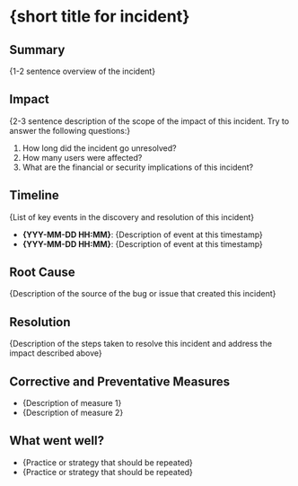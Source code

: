 # {short title for incident}

## Summary

{1-2 sentence overview of the incident}

## Impact

{2-3 sentence description of the scope of the impact of this incident. Try to answer the following questions:}

1. How long did the incident go unresolved?
1. How many users were affected?
1. What are the financial or security implications of this incident?

## Timeline

{List of key events in the discovery and resolution of this incident}

- **{YYY-MM-DD HH:MM}**: {Description of event at this timestamp}
- **{YYY-MM-DD HH:MM}**: {Description of event at this timestamp}

## Root Cause

{Description of the source of the bug or issue that created this incident}

## Resolution

{Description of the steps taken to resolve this incident and address the impact described above}

## Corrective and Preventative Measures

- {Description of measure 1}
- {Description of measure 2}

## What went well?

- {Practice or strategy that should be repeated}
- {Practice or strategy that should be repeated}
